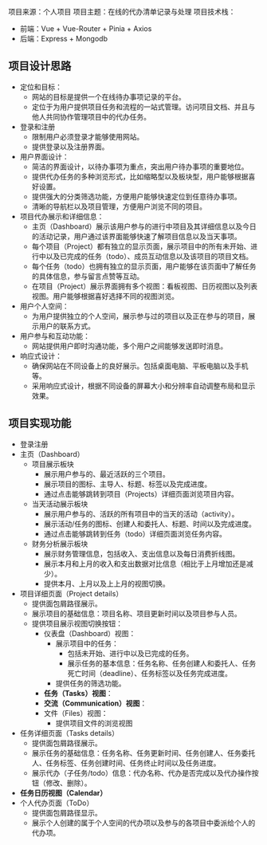 项目来源：个人项目
项目主题：在线的代办清单记录与处理
项目技术栈：
- 前端：Vue + Vue-Router + Pinia + Axios
- 后端：Express + Mongodb

## 项目设计思路

- 定位和目标：
	- 网站的目标是提供一个在线待办事项记录的平台。
	- 定位于为用户提供项目任务和流程的一站式管理。访问项目文档、并且与他人共同协作管理项目中的代办任务。
- 登录和注册
	- 限制用户必须登录才能够使用网站。
	- 提供登录以及注册界面。
- 用户界面设计：
	- 简洁的界面设计，以待办事项为重点，突出用户待办事项的重要地位。
	- 提供代办任务的多种浏览形式，比如缩略型以及板块型，用户能够根据喜好设置。
	- 提供强大的分类筛选功能，方便用户能够快速定位到任意待办事项。
	- 清晰的导航栏以及项目管理，方便用户浏览不同的项目。
- 项目代办展示和详细信息：
	- 主页（Dashboard）展示该用户参与的进行中项目及其详细信息以及今日的活动记录，用户通过该界面能够快速了解项目信息以及当天事项。
	- 每个项目（Project）都有独立的显示页面，展示项目中的所有未开始、进行中以及已完成的任务（todo）、成员互动信息以及该项目的项目文档。
	- 每个任务（todo）也拥有独立的显示页面，用户能够在该页面中了解任务的具体信息，参与留言点赞等互动。
	- 在项目（Project）展示界面拥有多个视图：看板视图、日历视图以及列表视图。用户能够根据喜好选择不同的视图浏览。
- 用户个人空间：
	- 为用户提供独立的个人空间，展示参与过的项目以及正在参与的项目，展示用户的联系方式。
- 用户参与和互动功能：
	- 网站提供用户即时沟通功能，多个用户之间能够发送即时消息。
- 响应式设计：
	- 确保网站在不同设备上的良好展示。包括桌面电脑、平板电脑以及手机等。
	- 采用响应式设计，根据不同设备的屏幕大小和分辨率自动调整布局和显示效果。

## 项目实现功能

- 登录注册
- 主页（Dashboard）
	- 项目展示板块
		- 展示用户参与的、最近活跃的三个项目。
		- 展示项目的图标、主导人、标题、标签以及完成进度。
		- 通过点击能够跳转到项目（Projects）详细页面浏览项目内容。
	- 当天活动展示板块
		- 展示用户参与的、活跃的所有项目中的当天的活动（activity）。
		- 展示活动/任务的图标、创建人和委托人、标题、时间以及完成进度。
		- 通过点击能够跳转到任务（todo）详细页面浏览任务内容。
	- 财务分析展示板块
		- 展示财务管理信息，包括收入、支出信息以及每日消费折线图。
		- 展示本月和上月的收入和支出数据对比信息（相比于上月增加还是减少）。
		- 提供本月、上月以及上上月的视图切换。
- 项目详细页面（Project details）
	- 提供面包屑路径展示。
	- 展示项目的基础信息：项目名称、项目更新时间以及项目参与人员。
	- 提供项目展示视图切换按钮：
		- 仪表盘（Dashboard）视图：
			- 展示项目中的任务：
				- 包括未开始、进行中以及已完成的任务。
				- 展示任务的基本信息：任务名称、任务创建人和委托人、任务死亡时间（deadline）、任务标签以及任务完成进度。
			- 提供任务的筛选功能。
		- **任务（Tasks）视图**：
		- **交流（Communication）视图**：
		- 文件（Files）视图：
			- 提供项目文件的浏览视图
- 任务详细页面（Tasks details）
	- 提供面包屑路径展示。
	- 展示任务的基础信息：任务名称、任务更新时间、任务创建人、任务委托人、任务标签、任务创建时间、任务终止时间以及任务进度。
	- 展示代办（子任务/todo）信息：代办名称、代办是否完成以及代办操作按钮（修改、删除）。
- **任务日历视图（Calendar）**
- 个人代办页面（ToDo）
	- 提供面包屑路径显示。
	- 展示个人创建的属于个人空间的代办项以及参与的各项目中委派给个人的代办项。